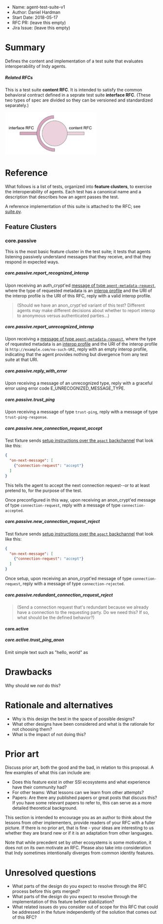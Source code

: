 - Name: agent-test-suite-v1
- Author: Daniel Hardman
- Start Date: 2018-05-17
- RFC PR: (leave this empty)
- Jira Issue: (leave this empty)

# Summary
[summary]: #summary

Defines the content and implementation of a test suite that evaluates
interoperability of Indy agents.

##### Related RFCs

This is a test suite __content RFC__. It is intended to satisfy
the common behavioral contract defined in a seprate test suite 
__interface RFC__. (These two types of spec are divided so they
can be versioned and standardized separately.)

![interface RFCs vs. content RFCs](interface-and-content.png)

# Reference
[reference]: #reference

What follows is a list of tests, organized into __feature clusters__,
to exercise the interoperability of agents. Each test has a canonical
name and a description that describes how an agent passes the test.

A reference implementation of this suite is attached to the RFC;
see [suite.py](suite.py).

## Feature Clusters

### core.passive

This is the most basic feature cluster in the test suite; it tests
that agents listening passively understand messages that they receive,
and that they respond in expected ways.

##### core.passive.report_recognized_interop

Upon receiving an auth_crypt'ed [message of type `agent-metadata-request`](
../agent-test-suite-interface/README.md#agent-metadata-request
), where the type of requested metadata is an [interop profile](
../agent-test-suite-interface/README.md#interop-profile-json
) and the URI of the interop profile is the URI of this RFC,
reply with a valid interop profile.

<blockquote>
(Should we have an anon_crypt'ed variant of this test? Different agents
may make different decisions about whether to report interop to anonymous
versus authenticated parties...)
</blockquote>

##### core.passive.report_unrecognized_interop

Upon receiving a [message of type `agent-metadata-request`](
../agent-test-suite-interface/README.md#agent-metadata-request
), where the type of requested metadata is an [interop profile](
../agent-test-suite-interface/README.md#interop-profile-json
) and the URI of the interop profile is `http://example.com/no-such-URI`,
reply with an empty interop profile, indicating that the agent
provides nothing but divergence from any test suite at that URI.

##### core.passive.reply_with_error

Upon receiving a message of an unrecognized type, reply with a graceful
error using error code E_UNRECOGNIZED_MESSAGE_TYPE.

##### core.passive.trust_ping

Upon receiving a message of type `trust-ping`, reply with a message of
type `trust-ping-response`.

##### core.passive.new_connection_request_accept

Test fixture sends [setup instructions over the `agact` backchannel](
../agent-test-suite-interface/README.md#setup-and-teardown
) that look like this:

```json
{
  "on-next-message": [
    {"connection-request": "accept"}
  ]
}
```

This tells the agent to accept the next connection request--or to at least
pretend to, for the purpose of the test.

Once preconfigured in this way, upon receiving an anon_crypt'ed message of
type `connection-request`, reply with a message of type `connection-accepted`.

##### core.passive.new_connection_request_reject

Test fixture sends [setup instructions over the `agact` backchannel](
../agent-test-suite-interface/README.md#setup-and-teardown
) that look like this:

```json
{
  "on-next-message": [
    {"connection-request": "accept"}
  ]
}
```

Once setup, upon receiving an anon_crypt'ed message of type `connection-request`,
reply with a message of type `connection-rejected`.

##### core.passive.redundant_connection_request_reject

<blockquote>
(Send a connection request that's redundant because we already have a
connection to the requesting party. Do we need this? If so, what should
be the defined behavior?)
</blockquote>

#### core.active

##### core.active.trust_ping_anon

Emit simple text such as "hello, world" as 

# Drawbacks
[drawbacks]: #drawbacks

Why should we *not* do this?

# Rationale and alternatives
[alternatives]: #alternatives

- Why is this design the best in the space of possible designs?
- What other designs have been considered and what is the rationale for not choosing them?
- What is the impact of not doing this?

# Prior art
[prior-art]: #prior-art

Discuss prior art, both the good and the bad, in relation to this proposal.
A few examples of what this can include are:

- Does this feature exist in other SSI ecosystems and what experience have their community had?
- For other teams: What lessons can we learn from other attempts?
- Papers: Are there any published papers or great posts that discuss this? If you have some relevant papers to refer to, this can serve as a more detailed theoretical background.

This section is intended to encourage you as an author to think about the lessons from other
implementers, provide readers of your RFC with a fuller picture.
If there is no prior art, that is fine - your ideas are interesting to us whether they are brand new or if it is an adaptation from other languages.

Note that while precedent set by other ecosystems is some motivation, it does not on its own motivate an RFC.
Please also take into consideration that Indy sometimes intentionally diverges from common identity features.

# Unresolved questions
[unresolved]: #unresolved-questions

- What parts of the design do you expect to resolve through the RFC process before this gets merged?
- What parts of the design do you expect to resolve through the implementation of this feature before stabilization?
- What related issues do you consider out of scope for this RFC that could be addressed in the future independently of the solution that comes out of this RFC?
